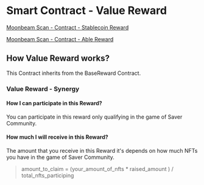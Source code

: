 # Smart Contract - Value Reward

[Moonbeam Scan - Contract - Stablecoin Reward](https://moonbeam.moonscan.io/address/0xd3D4A95d6A6b2a78eEEAB47E82A5F37917EE04b2)

[Moonbeam Scan - Contract - Able Reward](https://moonbeam.moonscan.io/address/0x2E98E76EEc7C69e9bbf87857fd099Ee851D4e5c4)


## How Value Reward works?
This Contract inherits from the BaseReward Contract.

### Value Reward - Synergy
#### How I can participate in this Reward?
You can participate in this reward only qualifying in the game of Saver Community.
#### How much I will receive in this Reward?
The amount that you receive in this Reward it's depends on how much NFTs you have in the game of Saver Community.
> amount_to_claim = (your_amount_of_nfts * raised_amount ) / total_nfts_participing